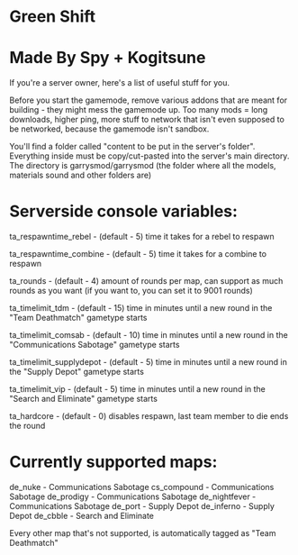 # Green Shift 
# Made By Spy + Kogitsune
If you're a server owner, here's a list of useful stuff for you.

Before you start the gamemode, remove various addons that are meant for building - they might mess the gamemode up.
Too many mods = long downloads, higher ping, more stuff to network that isn't even supposed to be networked, because 
the gamemode isn't sandbox.

You'll find a folder called "content to be put in the server's folder". Everything inside must be copy/cut-pasted into the server's main directory.
The directory is garrysmod/garrysmod (the folder where all the models, materials sound and other folders are)

# Serverside console variables:
ta_respawntime_rebel - (default - 5) time it takes for a rebel to respawn

ta_respawntime_combine - (default - 5) time it takes for a combine to respawn

ta_rounds - (default - 4) amount of rounds per map, can support as much rounds as you want (if you want to, you can set it to 9001 rounds)

ta_timelimit_tdm - (default - 15) time in minutes until a new round in the "Team Deathmatch" gametype starts

ta_timelimit_comsab - (default - 10) time in minutes until a new round in the "Communications Sabotage" gametype starts

ta_timelimit_supplydepot - (default - 5) time in minutes until a new round in the "Supply Depot" gametype starts

ta_timelimit_vip - (default - 5) time in minutes until a new round in the "Search and Eliminate" gametype starts

ta_hardcore - (default - 0) disables respawn, last team member to die ends the round

# Currently supported maps:

de_nuke - Communications Sabotage
cs_compound - Communications Sabotage
de_prodigy - Communications Sabotage
de_nightfever - Communications Sabotage
de_port - Supply Depot
de_inferno - Supply Depot
de_cbble - Search and Eliminate

Every other map that's not supported, is automatically tagged as "Team Deathmatch"
